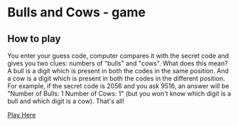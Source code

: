 # Bulls and Cows - game

## How to play

You enter your guess code, computer compares it with the secret code and gives you two clues: numbers of "bulls" and "cows". What does this mean? A bull is a digit which is present in both the codes in the same position. And a cow is a digit which is present in both the codes in the different position. For example, if the secret code is 2056 and you ask 9516, an answer will be "Number of Bulls: 1 Number of Cows: 1" (but you won't know which digit is a bull and which digit is a cow). That's all!


[Play Here](https://miloszszymanek.github.io/bulls-and-cows-project/)